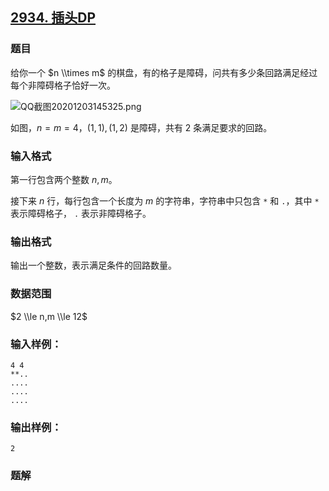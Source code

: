 ## [2934\. 插头DP](https://www.acwing.com/problem/content/2937/)

### 题目

给你一个 $n \\times m$ 的棋盘，有的格子是障碍，问共有多少条回路满足经过每个非障碍格子恰好一次。

![QQ截图20201203145325.png](https://cdn.acwing.com/media/article/image/2020/12/03/19_42c898d835-QQ截图20201203145325.png)

如图，$n=m=4$，$(1,1),(1,2)$ 是障碍，共有 $2$ 条满足要求的回路。

### 输入格式

第一行包含两个整数 $n,m$。

接下来 $n$ 行，每行包含一个长度为 $m$ 的字符串，字符串中只包含 `*` 和 `.`，其中 `*` 表示障碍格子， `.` 表示非障碍格子。

### 输出格式

输出一个整数，表示满足条件的回路数量。

### 数据范围

$2 \\le n,m \\le 12$

### 输入样例：

```
4 4
**..
....
....
....
```

### 输出样例：

```
2
```

### 题解

